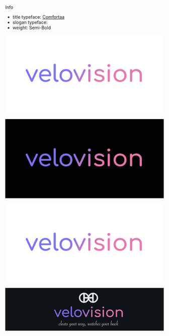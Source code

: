 Info
+ title typeface: [Comfortaa](https://fonts.google.com/specimen/Comfortaa?preview.text=velovision&preview.text_type=custom&category=Sans+Serif,Display&preview.size=58)
+ slogan typeface: 
+ weight: Semi-Bold

![](velovision-white-bg.png)

![](velovision-black-bg.png)

![](velovision-transparent.png)

![](velovision-banner.png)
